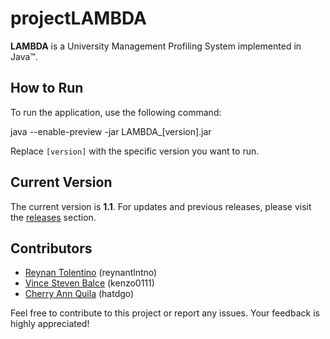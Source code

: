 # projectLAMBDA

**LAMBDA** is a University Management Profiling System implemented in Java™.

## How to Run

To run the application, use the following command:

java --enable-preview -jar LAMBDA_[version].jar

Replace `[version]` with the specific version you want to run.

## Current Version

The current version is **1.1**. For updates and previous releases, please visit the [releases](https://github.com/reynantlntno/projectLAMBDA/releases) section.

## Contributors

- [Reynan Tolentino](https://github.com/reynantlntno) (reynantlntno)
- [Vince Steven Balce](https://github.com/kenzo0111) (kenzo0111)
- [Cherry Ann Quila](https://github.com/hatdgo) (hatdgo)

Feel free to contribute to this project or report any issues. Your feedback is highly appreciated!
